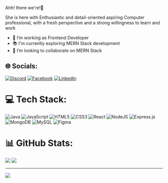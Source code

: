 Ahh! there we're!👋

 

She is here with Enthusiastic and detail-oriented aspiring Computer professional, with a fresh perspective and a strong willingness to learn and work


- 🔭 I’m working as Frontend Developer
- 📚 I'm currently exploring MERN Stack development 
- 👯 I’m looking to collaborate on MERN Stack

## 🌐 Socials:
[![Discord](https://img.shields.io/badge/Discord-%237289DA.svg?logo=discord&logoColor=white)](https://discord.gg/shraddhayadav3030) [![Facebook](https://img.shields.io/badge/Facebook-%231877F2.svg?logo=Facebook&logoColor=white)](https://facebook.com/https://www.facebook.com/profile.php?id=100081930796663) [![LinkedIn](https://img.shields.io/badge/LinkedIn-%230077B5.svg?logo=linkedin&logoColor=white)](https://linkedin.com/in/linkedin.com/in/shraddha-yadav-772b77209) 
# 💻 Tech Stack:
![Java](https://img.shields.io/badge/java-%23ED8B00.svg?style=for-the-badge&logo=openjdk&logoColor=white) ![JavaScript](https://img.shields.io/badge/javascript-%23323330.svg?style=for-the-badge&logo=javascript&logoColor=%23F7DF1E) ![HTML5](https://img.shields.io/badge/html5-%23E34F26.svg?style=for-the-badge&logo=html5&logoColor=white) ![CSS3](https://img.shields.io/badge/css3-%231572B6.svg?style=for-the-badge&logo=css3&logoColor=white) ![React](https://img.shields.io/badge/react-%2320232a.svg?style=for-the-badge&logo=react&logoColor=%2361DAFB) ![NodeJS](https://img.shields.io/badge/node.js-6DA55F?style=for-the-badge&logo=node.js&logoColor=white) ![Express.js](https://img.shields.io/badge/express.js-%23404d59.svg?style=for-the-badge&logo=express&logoColor=%2361DAFB) ![MongoDB](https://img.shields.io/badge/MongoDB-%234ea94b.svg?style=for-the-badge&logo=mongodb&logoColor=white) ![MySQL](https://img.shields.io/badge/mysql-%2300000f.svg?style=for-the-badge&logo=mysql&logoColor=white) ![Figma](https://img.shields.io/badge/figma-%23F24E1E.svg?style=for-the-badge&logo=figma&logoColor=white)
# 📊 GitHub Stats:
![](https://github-readme-streak-stats.herokuapp.com/?user=YDVSHRADDHA&theme=highcontrast&hide_border=false)
![](https://github-readme-stats.vercel.app/api/top-langs/?username=YDVSHRADDHA&theme=highcontrast&hide_border=false&include_all_commits=true&count_private=false&layout=compact)

 
---
[![](https://visitcount.itsvg.in/api?id=YDVSHRADDHA&icon=3&color=3)](https://visitcount.itsvg.in)

 
